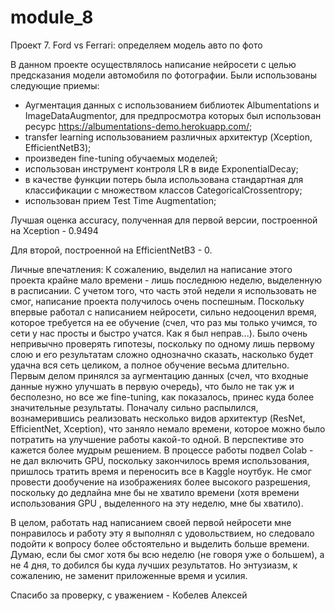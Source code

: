 # module_8
 Проект 7. Ford vs Ferrari: определяем модель авто по фото 
 
В данном проекте осуществлялось написание нейросети с целью предсказания модели автомобиля по фотографии. Были использованы следующие приемы:
 - Аугментация данных с использованием библиотек Albumentations и ImageDataAugmentor, для предпросмотра которых был использован ресурс https://albumentations-demo.herokuapp.com/;
 - transfer learning использованием различных архитектур (Xception, EfficientNetB3);
 - произведен fine-tuning обучаемых моделей;
 - использован инструмент контроля LR в виде ExponentialDecay;
 - в качестве функции потерь была использована стандартная для классификации с множеством классов CategoricalCrossentropy;
 - использован прием Test Time Augmentation;

Лучшая оценка accuracy, полученная для первой версии, построенной на Xception - 0.9494

Для второй, построенной на EfficientNetB3 - 0.

Личные впечатления:
К сожалению, выделил на написание этого проекта крайне мало времени - лишь последнюю неделю, выделенную в расписании. С учетом того, что часть этой недели я использовать не смог, написание проекта получилось очень поспешным. Поскольку впервые работал с написанием нейросети, сильно недооценил время, которое требуется на ее обучение (счел, что раз мы только учимся, то сети у нас просты и быстро учатся. Как я был неправ...). 
Было очень непривычно проверять гипотезы, поскольку по одному лишь первому слою и его результатам сложно однозначно сказать, насколько будет удачна вся сеть целиком, а полное обучение весьма длительно. 
Первым делом принялся за аугментацию данных (счел, что входные данные нужно улучшать в первую очередь), что было не так уж и бесполезно, но все же fine-tuning, как показалось, принес куда более значительные результаты. 
Поначалу сильно распылился, вознамерившись реализовать несколько видов архитектур (ResNet, EfficientNet, Xception), что заняло немало времени, которое можно было потратить на улучшение работы какой-то одной. В перспективе это кажется более мудрым решением. 
В процессе работы подвел Colab - не дал включить GPU, поскольку закончилось время использования, пришлось тратить время и переносить все в Kaggle ноутбук. 
Не смог провести дообучение на изображениях более высокого разрешения, поскольку до дедлайна мне бы не хватило времени (хотя времени использования GPU , выделенного на эту неделю, мне бы хватило).

В целом, работать над написанием своей первой нейросети мне понравилось и работу эту я выполнял с удовольствием, но следовало подойти к вопросу более обстоятельно и выделить больше времени. Думаю, если бы смог хотя бы всю неделю (не говоря уже о большем), а не 4 дня, то добился бы куда лучших результатов. Но энтузиазм, к сожалению, не заменит приложенные время и усилия.

Спасибо за проверку, с уважением - Кобелев Алексей
